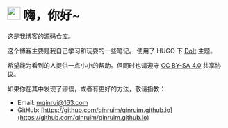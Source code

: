 

<h1> <img src="https://emojis.slackmojis.com/emojis/images/1613285697/12806/meow_attention.png?1613285697" width="30" /> 嗨，你好~ </h1>
这是我博客的源码仓库。

这个博客主要是我自己学习和玩耍的一些笔记。
使用了 HUGO 下 [DoIt](https://hugodoit.pages.dev) 主题。


希望能为看到的人提供一点小小的帮助。但同时也请遵守 [CC BY-SA 4.0](https://creativecommons.org/licenses/by-sa/4.0/) 共享协议。

如果你在其中发现了谬误，或者有更好的方法，敬请指教：

- Email: [mqinrui@163.com](mailto:mqinrui@163.com)
- GitHub: [https://github.com/qinruim/qinruim.github.io](https://github.com/qinruim/qinruim.github.io)
